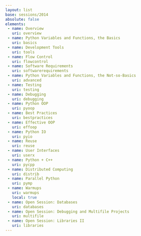 ```yaml
---
layout: list
base: sessions/2014
absolute: false
elements:
 - name: Overview
   uri: overview
 - name: Python Variables and Functions, the Basics
   uri: basics
 - name: Development Tools
   uri: tools
 - name: Flow Control
   uri: flowcontrol
 - name: Software Requirements
   uri: softwarerequirements
 - name: Python Variables and Functions, the Not-so-Basics
   uri: advanced
 - name: Testing
   uri: testing
 - name: Debugging
   uri: debugging
 - name: Python OOP
   uri: pyoop
 - name: Best Practices
   uri: bestpractices
 - name: Effective OOP
   uri: effoop
 - name: Python IO
   uri: pyio
 - name: Reuse
   uri: reuse
 - name: User Interfaces
   uri: userx
 - name: Python + C++
   uri: pycpp
 - name: Distributed Computing
   uri: distrib
 - name: Parallel Python
   uri: pymp
 - name: Warmups
   uri: warmups
   local: true
 - name: Open Session: Databases
   uri: databases
 - name: Open Session: Debugging and Multifile Projects
   uri: multifile
 - name: Open Session: Libraries II
   uri: libraries
---
```


